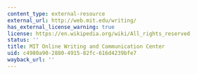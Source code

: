 ```yaml
---
content_type: external-resource
external_url: http://web.mit.edu/writing/
has_external_license_warning: true
license: https://en.wikipedia.org/wiki/All_rights_reserved
status: ''
title: MIT Online Writing and Communication Center
uid: c4980a90-2880-4915-82fc-616d4239bfe7
wayback_url: ''
---
```

